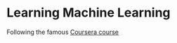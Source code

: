 Learning Machine Learning 
=======

Following the famous [Coursera course](https://www.coursera.org/learn/machine-learning/home/week/1)
